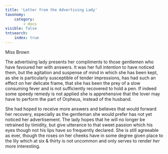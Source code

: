 ```yaml
---
title: 'Letter from the Advertising Lady'
taxonomy:
    category:
        - docs
visible: false
tntsearch:
    index: true
---
```


<div class="author">Miss Brown</div>

The advertising lady presents her compliments to those gentlemen who have favoured her with answers. It was her full intention to have noticed them, but the agitation and suspense of mind in which she has been kept, as she is particularly susceptible of tender impressions, has had such an effect on her delicate frame, that she has been the prey of a slow consuming fever and is not sufficiently recovered to hold a pen. If indeed some speedy remedy is not applied she is apprehensive that the lover may have to perform the part of Orpheus, instead of the husband.

She had hoped to receive more answers and believes that would forward her recovery, especially as the gentleman she would prefer has not yet noticed her advertisement. The lady hopes that he will no longer be retrained by timidity, but give utterance to that sweet passion which his eyes though not his lips have so frequently declared. She is still agreeable as ever, though the roses on her cheeks have in some degree given place to the lily which at six & thirty is not uncommon and only serves to render *her* more interesting.